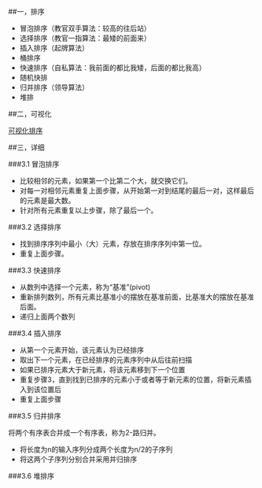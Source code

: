 ##一，排序
- 冒泡排序（教官双手算法：较高的往后站）
- 选择排序（教官一指算法：最矮的前面来）
- 插入排序（起牌算法）
- 桶排序
- 快速排序（自私算法：我前面的都比我矮，后面的都比我高）
- 随机快排
- 归并排序（领导算法）
- 堆排

##二，可视化

[可视化排序](https://visualgo.net/sorting)

##三，详细

###3.1 冒泡排序
 - 比较相邻的元素，如果第一个比第二个大，就交换它们。
 - 对每一对相邻元素重复上面步骤，从开始第一对到结尾的最后一对，这样最后的元素是最大数。
 - 针对所有元素重复以上步骤，除了最后一个。
 
###3.2 选择排序

 - 找到排序序列中最小（大）元素，存放在排序序列中第一位。
 - 重复上面步骤。
 
###3.3 快速排序
 - 从数列中选择一个元素，称为“基准”(pivot)
 - 重新排列数列，所有元素比基准小的摆放在基准前面，比基准大的摆放在基准后面。
 - 递归上面两个数列

###3.4 插入排序

 - 从第一个元素开始，该元素认为已经排序
 - 取出下一个元素，在已经排序的元素序列中从后往前扫描
 - 如果已排序元素大于新元素，将该元素移到下一个位置
 - 重复步骤3，直到找到已排序的元素小于或者等于新元素的位置，将新元素插入到该位置后
 - 重复上面步骤

###3.5 归并排序

将两个有序表合并成一个有序表，称为2-路归并。
 - 将长度为n的输入序列分成两个长度为n/2的子序列
 - 将这两个子序列分别合并采用并归排序
 
###3.6 堆排序